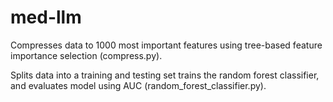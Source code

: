 # med-llm

Compresses data to 1000 most important features using tree-based feature importance selection (compress.py).

Splits data into a training and testing set trains the random forest classifier, and evaluates model using AUC (random_forest_classifier.py).
